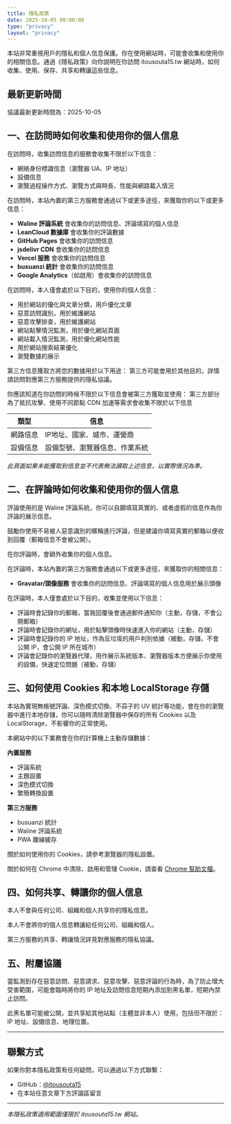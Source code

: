 ```yaml
---
title: 隱私政策
date: 2025-10-05 00:00:00
type: "privacy"
layout: "privacy"
---
```


本站非常重視用戶的隱私和個人信息保護。你在使用網站時，可能會收集和使用你的相關信息。通過《隱私政策》向你說明在你訪問 itousouta15.tw 網站時，如何收集、使用、保存、共享和轉讓這些信息。

## 最新更新時間

協議最新更新時間為：2025-10-05

## 一、在訪問時如何收集和使用你的個人信息

在訪問時，收集訪問信息的服務會收集不限於以下信息：
- 網絡身份標識信息（瀏覽器 UA、IP 地址）
- 設備信息
- 瀏覽過程操作方式、瀏覽方式與時長、性能與網路載入情況

在訪問時，本站內置的第三方服務會通過以下或更多途徑，來獲取你的以下或更多信息：
- **Waline 評論系統** 會收集你的訪問信息、評論填寫的個人信息
- **LeanCloud 數據庫** 會收集你的評論數據
- **GitHub Pages** 會收集你的訪問信息
- **jsdelivr CDN** 會收集你的訪問信息
- **Vercel 服務** 會收集你的訪問信息
- **busuanzi 統計** 會收集你的訪問信息
- **Google Analytics**（如啟用）會收集你的訪問信息

在訪問時，本人僅會處於以下目的，使用你的個人信息：
- 用於網站的優化與文章分類，用戶優化文章
- 惡意訪問識別，用於維護網站
- 惡意攻擊排查，用於維護網站
- 網站點擊情況監測，用於優化網站頁面
- 網站載入情況監測，用於優化網站性能
- 用於網站搜索結果優化
- 瀏覽數據的展示

第三方信息獲取方將您的數據用於以下用途：
第三方可能會用於其他目的，詳情請訪問對應第三方服務提供的隱私協議。

你應該知道在你訪問的時候不限於以下信息會被第三方獲取並使用：
第三方部分為了抵抗攻擊、使用不同節點 CDN 加速等需求會收集不限於以下信息

| 類型 | 信息 |
|------|------|
| 網路信息 | IP地址、國家、城市、運營商 |
| 設備信息 | 設備型號、瀏覽器信息、作業系統 |

*此頁面如果未能獲取到信息並不代表無法讀取上述信息，以實際情況為準。*

## 二、在評論時如何收集和使用你的個人信息

評論使用的是 Waline 評論系統，你可以自願填寫真實的、或者虛假的信息作為你評論的展示信息。

鼓勵你使用不易被人惡意識別的暱稱進行評論，但是建議你填寫真實的郵箱以便收到回覆（郵箱信息不會被公開）。

在你評論時，會額外收集你的個人信息。

在評論時，本站內置的第三方服務會通過以下或更多途徑，來獲取你的相關信息：
- **Gravatar/頭像服務** 會收集你的訪問信息、評論填寫的個人信息用於展示頭像

在評論時，本人僅會處於以下目的，收集並使用以下信息：
- 評論時會記錄你的郵箱，當我回覆後會通過郵件通知你（主動，存儲，不會公開郵箱）
- 評論時會記錄你的網址，用於點擊頭像時快速進入你的網站（主動，存儲）
- 評論時會記錄你的 IP 地址，作為反垃圾的用戶判別依據（被動，存儲，不會公開 IP，會公開 IP 所在城市）
- 評論會記錄你的瀏覽器代理，用作展示系統版本、瀏覽器版本方便展示你使用的設備，快速定位問題（被動，存儲）

## 三、如何使用 Cookies 和本地 LocalStorage 存儲

本站為實現無帳號評論、深色模式切換、不蒜子的 UV 統計等功能，會在你的瀏覽器中進行本地存儲，你可以隨時清除瀏覽器中保存的所有 Cookies 以及 LocalStorage，不影響你的正常使用。

本網站中的以下業務會在你的計算機上主動存儲數據：

**內置服務**
- 評論系統
- 主題設置
- 深色模式切換
- 繁簡轉換設置

**第三方服務**
- busuanzi 統計
- Waline 評論系統
- PWA 離線緩存

關於如何使用你的 Cookies，請參考瀏覽器的隱私設置。

關於如何在 Chrome 中清除、啟用和管理 Cookie，請查看 [Chrome 幫助文檔](https://support.google.com/chrome/answer/95647)。

## 四、如何共享、轉讓你的個人信息

本人不會與任何公司、組織和個人共享你的隱私信息。

本人不會將你的個人信息轉讓給任何公司、組織和個人。

第三方服務的共享、轉讓情況詳見對應服務的隱私協議。

## 五、附屬協議

當監測到存在惡意訪問、惡意請求、惡意攻擊、惡意評論的行為時，為了防止增大受害範圍，可能會臨時將你的 IP 地址及訪問信息短期內添加到黑名單，短期內禁止訪問。

此黑名單可能被公開，並共享給其他站點（主體並非本人）使用，包括但不限於：IP 地址、設備信息、地理位置。

---

## 聯繫方式

如果你對本隱私政策有任何疑問，可以通過以下方式聯繫：
- GitHub：[@itousouta15](https://github.com/itousouta15)
- 在本站任意文章下方評論區留言

---

*本隱私政策適用範圍僅限於 itousouta15.tw 網站。*